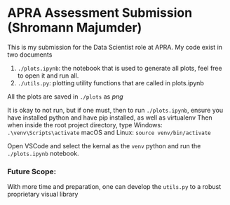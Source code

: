 # **APRA** Assessment Submission (Shromann Majumder)

This is my submission for the Data Scientist role at APRA. 
My code exist in two documents
1. `./plots.ipynb`: the notebook that is used to generate all plots, feel free to open it and run all.
2. `./utils.py`: plotting utility functions that are called in plots.ipynb

All the plots are saved in `./plots` as *png*

It is okay to not run, but if one must, then to run `./plots.ipynb`, ensure you have installed python and have pip installed, as well as virtualenv
Then when inside the root project directory, type
Windows: `.\venv\Scripts\activate`
macOS and Linux: `source venv/bin/activate`

Open VSCode and select the kernal as the `venv` python and run the `./plots.ipynb` notebook.

### Future Scope:
With more time and preparation, one can develop the `utils.py` to a robust proprietary visual library